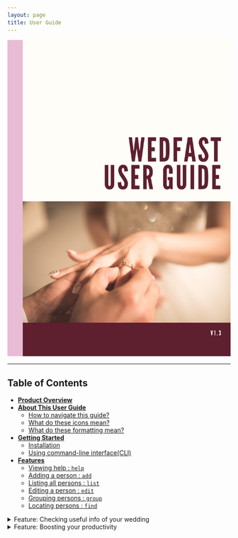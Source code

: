 ```yaml
---
layout: page
title: User Guide
---
```


<div style="page-break-after: always;">
    <img src="images/WedFastUserGuideCoverPage.png" alt="CoverPage"/>
</div>

---

## **Table of Contents**

* [**Product Overview**](#product-overview)
* [**About This User Guide**](#about-this-user-guide)
  * [How to navigate this guide?](#how-to-navigate-this-guide)
  * [What do these icons mean?](#what-do-these-icons-mean)
  * [What do these formatting mean?](#what-do-these-formatting-mean)
* [**Getting Started**](#getting-started)
  * [Installation](#installation)
  * [Using command-line interface(CLI)](#using-command-line-interface-cli)
* [**Features**](#features)
  * [Viewing help : `help`](#viewing-help--help)
  * [Adding a person : `add`](#adding-a-person--add)
  * [Listing all persons : `list`](#listing-all-persons--list)
  * [Editing a person : `edit`](#editing-a-person--edit)
  * [Grouping persons : `group`](#grouping-persons--group)
  * [Locating persons : `find`](#locating-persons--find)
</details>

<details>
  <summary>Feature: Checking useful info of your wedding</summary>
  
  * [Counting down : `countdown`](#counting-down--countdown)
  * [Listing tag info : `tagInfo`](#listing-tag-info--taginfo)
  * [Retrieving report : `report`](#retrieving-report--report)
</details>

<details>
  <summary>Feature: Boosting your productivity</summary>

  * [Adding customizable shortcuts : `shortcut`](#adding-customizable-shortcuts--addsc)
  * [Using shortcuts : `sc`](#using-shortcuts--sc)
  * [Viewing shortcuts : `listsc`](#viewing-shortcuts--listsc)
  * [Deleting shortcuts : `removesc`](#deleting-shortcuts--removesc)
  * [Exiting the program : `exit`](#exiting-the-program--exit)
  * [Deleting a person : `delete`](#deleting-a-person--delete)
  * [Clearing all entries : `clear`](#clearing-all-entries--clear)
  * [Undoing last change : `undo`](#undoing-last-change--undo)
  * [Counting down to the wedding day : `countdown`](#counting-down-to-the-wedding-day--countdown)
  * [Counting head by tag : `tagInfo`](#counting-head-by-tag--taginfo)
  * [Calculating wedding cost : `price`](#calculating-wedding-cost--price)
  * [Getting your wedding plan report : `report`](#getting-your-wedding-plan-report--report)
  * [Using customizable shortcuts : `shortcut`](#using-customizable-shortcuts--shortcut)
  * [Exiting the program : `exit`](#exiting-the-program--exit)
  * [Saving the data file](#saving-the-data-file)
  * [Editing the data file](#editing-the-data-file)
  * [Redoing last change : `redo`](#redoing-last-change--redo-coming-soon) (Coming soon)
  * [Reminding via email : `remind`](#reminding-via-email--remind-coming-soon) (Coming soon)
* [**FAQ**](#faq)
  * [About the program](#about-the-program)
  * [About the command](#about-the-command)
* [**Command Summary**](#command-summary)
* [**Glossary**](#glossary)
<div style="page-break-after: always;"></div>

---

## **Product Overview**

**_WedFast_ is a desktop app for managing contacts of your dream wedding, optimized for use via a
[Command Line Interface](#command-line-interface-cli) (CLI) while still having the benefits of a
[Graphical User Interface](#graphical-user-interface-gui) (GUI).**

You can use _WedFast_ to **add, edit and delete the contacts**. These contacts are not just limited to those attending
your wedding, it can also be those you are hiring such as your photographer and costume designer. On this basis,
_WedFast_ allows you to **add tag to these contacts, calculating the cost, and even generating a detailed report for
your wedding plan!**

Excited to try _WedFast_ out? This user guide will **walk you through all the latest features, troubleshoots your
problems and provides you a command summary to boost your efficiency!**
<div style="page-break-after: always;"></div>

---

## **About This User Guide**
<div markdown="block" class="alert alert-info">

:information_source: Welcome to _WedFast_ user guide!
In this section, you will **learn how to use this guide**.
</div>

### How to navigate this guide?
1. **Navigating up or down** this user guide via either of the following methods:
  * Scroll up or down using your mouse wheel.
  * Press ↑ or ↓ button on your keyboard.

2. **Jumping to different section** of this user guide:
  * Click on any content you want to read in [Table of Contents](#table-of-contents).

3. **Finding keywords** in this user guide:
  * Press CTRL + F and type in some keywords.
  * Press Enter to navigate to each keyword found in this user guide.

### What do these icons mean?

**Icon**              | **Meaning**
:---------------------|:-----------------------------
:information_source:  | Important info that you need to take note of
:bulb:                | Useful tip that you might want to know
:exclamation:         | Be cautious when attempting/Things that you should avoid
🔝                    | Back to [Table of Content](#table-of-contents)

<div style="page-break-after: always;"></div>

### What do these formatting mean?

**Format**           | **Meaning**
:--------------------|:-----------------------------
_Italic text_        | The name of this product or a file path.
**Bold text**        | The focus of a sentence or the table header.
`Text in code block` | A command syntax or an item of interest.
[Text in blue](#what-do-these-formatting-mean)    | A text that you can click to jump to different section of this guide or to a website.
<span style="color:#e46c0a; font-size: 2em; font-weight: bold;">Very large, bold text in Orange</span>  | Heading of a section in this guide.
<span style="color:#e46c0a; font-size: 1.65em;">Large text in Orange</span> | Subheading of a section in this guide.

<div style="page-break-after: always;"></div>

---

## **Getting Started**
<div markdown="block" class="alert alert-info">

:information_source: This section will teach you step-by-step how to install and use _WedFast_
</div>

### Installation
1. Ensure your device runs on **Windows** or **macOS** because _WedFast_ only supports these two operating systems.

2. Ensure you have `Java 11` or above installed in your device. Not sure how to install? [Click me](https://java.com/en/download/help/download_options.html).

3. Download the latest `wedfast.jar` from [here](https://github.com/AY2122S1-CS2103T-W10-4/tp/releases/download/v1.2.1/WedFast.jar).

4. Copy the file to the folder you want to use as the _home folder_ for your _WedFast_.

5. Double-click the file to start the app. The GUI similar to the below should appear in a few seconds.
   Note how the app contains some sample data.
   <img src="images/Ui.png" alt="CoverPage" height="500"/>

### Using command-line interface (CLI)
1. Type the command in the command box and press Enter to execute it.<br>
   e.g. typing `help` and pressing Enter will open the help window.<br>

2. Some example commands you can try:
   * `list` : Lists all contacts.

   * `add n/John Doe p/98765432 e/johnd@example.com a/John street, block 123, #01-01`: Adds a contact named `John Doe` to the Address Book.

   * `delete 3` : Deletes the 3rd contact shown in the current list.

   * `clear` : Deletes all contacts.

   * `exit` : Exits the app.

3. Congratulation for finishing up the basics! You can refer to the [Features](#features) below for more details of
   each command.

[Back to top 🔝](#table-of-contents)
<div style="page-break-after: always;"></div>

---

## **Features**

<div markdown="block" class="alert alert-info">

:information_source: **Notes about the command format:**<br>
This section consists of important note for _WedFast_ command to function properly.<br>
Rest assured that this guide will provide example to help you better understand each important note below.
</div>

No.  | **Note**                                                                                                                                           | **Example**
:---:| :------------------------------------------------------------------------------------------------------------------------------------------------- | :-----------------------------
1    | Words in `UPPER_CASE` are the parameters you need to supplied                                                                                      | In `add n/NAME`, `NAME` is a parameter which can be used as `add n/John Doe`.
2    | Items in square brackets are optional.                                                                                                             | `n/NAME [t/TAG]` can be used as `n/John Doe t/friend` or as `n/John Doe`.
3    | Items with `…`​ after them can be used multiple times including zero times.                                                                     | `[t/TAG]…​` can be used as ` ` (i.e. 0 times), `t/friend`, `t/friend t/family` etc.
4    | Parameters can be in any order.                                                                                                                    | If the command specifies `n/NAME p/PHONE_NUMBER`, `p/PHONE_NUMBER n/NAME` is also acceptable.
5    | If a parameter is expected only once in the command, but you specified it multiple times, only the last occurrence of the parameter will be taken. | If you specify `p/12341234 p/56785678`, only `p/56785678` will be taken.
6    | Extraneous parameters for commands that do not take in parameters (such as `help`, `list`, `exit` and `clear`) will be ignored.                    | If the command specifies `help 123`, it will be interpreted as `help`.

[Back to top 🔝](#table-of-contents)
<div style="page-break-after: always;"></div>

### Viewing help : `help`
To shows a message on how to access the help page.
1. Type the command: `help` in the command box.
2. Press Enter

Example and expected outcome:<br>
![help message](images/helpMessage.png)
`PLEASE INSERT TEXT HERE`

<div markdown="block" class="alert alert-success">

**:bulb: Tips:**<br>
`INSERT HERE IF GOT, ELSE, KINDLY DELETE THIS PART`
</div>

### Adding a person : `add`
To add a person to the contact list:

1. Type the command in the command box with the following format:<br>
`add n/NAME p/PHONE_NUMBER e/EMAIL a/ADDRESS [pr/PRICE] [i/IMPORTANT_INFORMATION] [r/REMINDER] [g/group] [t/TAG]…​`
2. Press Enter.

Example and expected outcome:<br>
`PLEASE INSERT TEXT AND SCREENSHOTS HERE`

<div markdown="block" class="alert alert-warning">

**:exclamation:Caution:**<br>
`INSERT HERE IF GOT, ELSE, KINDLY DELETE THIS PART`
</div>

<div markdown="block" class="alert alert-success">

**:bulb: Tips:**<br>
`INSERT HERE IF GOT, ELSE, KINDLY DELETE THIS PART`
</div>

### Listing all persons : `list`
To lists all the existing contacts.
1. Type the command: `list` in the command box.
2. Press Enter.

Example and expected outcome:<br>
`PLEASE INSERT TEXT AND SCREENSHOTS HERE`

### Editing a person : `edit`
To edit an existing person in the contact list:
1. Type the command in the command box with the following format:<br>
   `edit INDEX [n/NAME] [p/PHONE] [e/EMAIL] [a/ADDRESS] [pr/PRICE] [i/IMPORTANT_INFORMATION] [r/REMINDER] [g/group] [t/tag]…​`
2. Press Enter.

Example and expected outcome:<br>
`PLEASE INSERT TEXT AND SCREENSHOTS HERE`

<div markdown="block" class="alert alert-warning">

**:exclamation:Caution:**<br>
`INSERT HERE IF GOT, ELSE, KINDLY DELETE THIS PART`
</div>

<div markdown="block" class="alert alert-success">

**:bulb: Tips:**<br>
`INSERT HERE IF GOT, ELSE, KINDLY DELETE THIS PART`
</div>

### Grouping persons : `group`
To group existing persons in the contact list together to an existing named tag or create a new tag
1. Type the command in the command box with the following format:<br>
   `group t/GROUP_NAME n/NAME1, NAME2, ...`
2. Press Enter.

Example and expected outcome:<br>
`PLEASE INSERT TEXT AND SCREENSHOTS HERE`

<div markdown="block" class="alert alert-warning">

**:exclamation:Caution:**<br>
`INSERT HERE IF GOT, ELSE, KINDLY DELETE THIS PART`
</div>

<div markdown="block" class="alert alert-success">

**:bulb: Tips:**<br>
`INSERT HERE IF GOT, ELSE, KINDLY DELETE THIS PART`
</div>

### Locating persons : `find`
To find persons whose names contain any of the given keywords, or labelled with same tag, or labelled within the price range.
1. Type the command in the command box with either of the following formats:<br>
    * `find KEYWORD [MORE_KEYWORDS]` or
    * `find t/TAG [t/MORE_TAG]` or
    * `find pr/PRICE_RANGE`
2. Press Enter.

Example and expected outcome:<br>
`PLEASE INSERT TEXT AND SCREENSHOTS HERE`

<div markdown="block" class="alert alert-warning">

**:exclamation:Caution:**<br>
`INSERT HERE IF GOT, ELSE, KINDLY DELETE THIS PART`
</div>

<div markdown="block" class="alert alert-success">

**:bulb: Tips:**<br>
`INSERT HERE IF GOT, ELSE, KINDLY DELETE THIS PART`
</div>

### Deleting a person : `delete`
To delete a person from the contact list via index/name/tag:
1. Type the command in the command box with either of the following formats:<br>
    * `delete INDEX` or <br>
    * `delete n/NAME` or <br>
    * `delete t/TAG`
2. Press Enter.

Example and expected outcome:<br>
`PLEASE INSERT TEXT AND SCREENSHOTS HERE`

<div markdown="block" class="alert alert-warning">

**:exclamation:Caution:**<br>
`INSERT HERE IF GOT, ELSE, KINDLY DELETE THIS PART`
</div>

<div markdown="block" class="alert alert-success">

**:bulb: Tips:**<br>
`INSERT HERE IF GOT, ELSE, KINDLY DELETE THIS PART`
</div>

### Clearing all entries : `clear`
To clear all entries in the contact list:
1. Type the command: `clear` in the command box.
2. Press Enter

Example and expected outcome:<br>
`PLEASE INSERT TEXT AND SCREENSHOTS HERE`

<div markdown="block" class="alert alert-warning">

**:information_source: Important note/Tips(If any):**<br>
These parameters can all be use in conjunction to find a contact that fits any keyword and any tag and under a price range. 
**:exclamation:Caution:**<br>
`INSERT HERE IF GOT, ELSE, KINDLY DELETE THIS PART`
</div>

<div markdown="block" class="alert alert-success">

**:bulb: Tips:**<br>
`INSERT HERE IF GOT, ELSE, KINDLY DELETE THIS PART`
</div>

### Undoing last change : `undo`
To undo the last change that was made to the contact list.
1. Type the command: `undo` in the command box.
2. Press Enter.

Example and expected outcome:<br>
`PLEASE INSERT TEXT AND SCREENSHOTS HERE`

<div markdown="block" class="alert alert-warning">

**:exclamation:Caution:**<br>
`INSERT HERE IF GOT, ELSE, KINDLY DELETE THIS PART`
</div>

<div markdown="block" class="alert alert-success">

**:bulb: Tips:**<br>
`INSERT HERE IF GOT, ELSE, KINDLY DELETE THIS PART`
</div>

### Counting down to the wedding day : `countdown`
To check the countdown till your wedding day:
1. Type the command in the command box with the following format:<br>
   `countdown YYYY-MM-DD`
2. Press Enter.
3. Your wedding date has now been updated.
4. Type `countdown` in the command box and press Enter to check the countdown based on the wedding date
   set.
5. Repeat step (1) and step (2) again if you wish to reset the wedding date.

Example and expected outcome:<br>
`PLEASE INSERT TEXT AND SCREENSHOTS HERE`

<div markdown="block" class="alert alert-success">

**:bulb: Tips:**<br>
1. If you have not set the wedding date before, then the default wedding date will be today.
2. If you had set the wedding date before, then you can follow step (4) ONLY to check the countdown.
</div>

### Counting head by tag : `tagInfo`
Filters through the contacts with tags TAG to obtain a list of TAGs with details of how many contacts labelled by them.

To return a unique list of tags with the number of contacts labelled with the tag.
1. Type the command in the command box with either of the following formats:<br>
   * `tagInfo [t/TAG]...` or
   * `tagInfo list`
2. Press Enter

Example and expected outcome:<br>
* `tagInfo t/male, colleagues` tag Info: males used by 3 people, colleagues used by 5 people
* `tagInfo list` returns a list with all the tags labelled by the contacts.

<div markdown="block" class="alert alert-warning">

**:exclamation:Caution:**<br>
`INSERT HERE IF GOT, ELSE, KINDLY DELETE THIS PART`
</div>

<div markdown="block" class="alert alert-success">

**:bulb: Tips:**<br>
The list can be specified to only limited tags or to include all the tags used to label the contacts.`
</div>

### Calculating wedding cost : `price`
To calculate the wedding cost:
1. Type the command: `price` in the command box.
2. Press Enter

Example and expected outcome:<br>
`PLEASE INSERT TEXT AND SCREENSHOTS HERE`

<div markdown="block" class="alert alert-warning">

**:exclamation:Caution:**<br>
`INSERT HERE IF GOT, ELSE, KINDLY DELETE THIS PART`
</div>

<div markdown="block" class="alert alert-success">

## Feature: Boosting your productivity
### Adding customizable shortcuts : `addsc`
To add a command bound to a shortcut phrase
1. Type the command in the command box with either of the following formats:<br>
    `addsc SHORTCUT c/COMMAND`
2. Press Enter

* SHORTCUT can be any String

**:bulb: Tips:**<br>
`INSERT HERE IF GOT, ELSE, KINDLY DELETE THIS PART`
</div>

### Getting your wedding plan report : `report`
To
1. Type the command: `report` in the command box.
2. Press Enter

Example and expected outcome:<br>
* `addsc f c/find t/Food` attaches `find t/Food` to `f`
* `addsc a c/price t/Vendor` attaches `price t/Vendor` to `a`

`PLEASE INSERT TEXT AND SCREENSHOTS HERE`

<div markdown="block" class="alert alert-warning">

**:exclamation:Caution:**<br>
`INSERT HERE IF GOT, ELSE, KINDLY DELETE THIS PART`
</div>

<div markdown="block" class="alert alert-success">

**:bulb: Tips:**<br>
`INSERT HERE IF GOT, ELSE, KINDLY DELETE THIS PART`
</div>

### Using shortcuts : `sc`
To call the command bound to the shortcut
1. Type the command in the command box with either of the following formats:<br>
    `sc SHORTCUT`
2. Press Enter

Example and expected outcome:<br>
* `sc f` calls the COMMAND attached to the shortcut `f`

<div markdown="block" class="alert alert-info">

**:information_source: Important note/Tips(If any):**<br>
Calling the `sc` shortcut will act as if the COMMAND is being called directly.

</div>

### Viewing shortcuts : `listsc`
View all shortcuts available for the user.
1. Type the command: `listsc` in the command box.
2. Press Enter

Example and expected outcome:<br>

<div markdown="block" class="alert alert-info">

</div>

### Deleting shortcuts : `removesc`
To call the command bound to the shortcut
1. Type the command in the command box with either of the following formats:<br>
    `removesc SHORTCUT`
2. Press Enter

Example and expected outcome:<br>
* `removesc f` removes the attachment of the COMMAND to the shortcut `f`

<div markdown="block" class="alert alert-info">

**:information_source: Important note/Tips(If any):**<br>
There would be no effect if the shortcut does not exist. 

</div>

### Exiting the program : `exit`
To exit the app.
1. Type the command: `exit` in the command box.
2. Press Enter

Example and expected outcome:<br>
`PLEASE INSERT TEXT AND SCREENSHOTS HERE`

<div markdown="block" class="alert alert-warning">

**:exclamation:Caution:**<br>
`INSERT HERE IF GOT, ELSE, KINDLY DELETE THIS PART`
</div>

<div markdown="block" class="alert alert-success">

**:bulb: Tips:**<br>
`INSERT HERE IF GOT, ELSE, KINDLY DELETE THIS PART`
</div>

### Exiting the program : `exit`
To exit the app.
1. Type the command: `exit` in the command box.
2. Press Enter

Example and expected outcome:<br>
`PLEASE INSERT TEXT AND SCREENSHOTS HERE`

### Saving the data file
_WedFast_ data are saved in the hard disk automatically after any command that changes the data. There is no need to
save manually.

### Editing the data file
_WedFast_ data are saved as a JSON file `[JAR file location]/data/addressbook.json`. Advanced users are welcome to
update data directly by editing that data file.

<div markdown="span" class="alert alert-warning">:warning: **Caution:**
If your changes to the data file makes its format invalid, _WedFast_ will discard all data and start with an empty data
file at the next run.
</div>

### Redoing last change : `redo` (Coming soon)
_Details coming soon …_

### Reminding via email : `remind` (Coming soon)
_Details coming soon …_

[Back to top 🔝](#table-of-contents)
<div style="page-break-after: always;"></div>

---

## **FAQ**
### About the program
**Q**: How do I transfer my data to another Computer?<br>
**A**: Install the app in the other computer and overwrite the empty data file it creates with the file that contains
       the data of your previous _WedFast_ home folder.

### About the command
{More will be added in the future...}

[Back to top 🔝](#table-of-contents)
<div style="page-break-after: always;"></div>

---

## **Command Summary**

**Actions**                           | **Format**                        | **Example**
--------------------------------------|-----------------------------------|------------
**Viewing help**                      | `help`                            |
**Adding a person**                   | `add`                             |
**Listing all persons**               | `list`                            |
**Editing a person**                  | `edit`                            |
**Grouping persons**                  | `group`                           |
**Locating persons**                  | `find`                            |
**Deleting a person/persons**         | `delete INDEX` or<br>`delete n/NAME` or<br> `delete t/TAG`|`delete 3` or<br>`delete n/Alex Yeoh` or<br>`delete t/food_vendor`
**Clearing all entries**              | `clear`                           |
**Undoing last change**               | `undo`                            |
**Counting down to the wedding day**  | `countdown YYYY-MM-DD`<br>(To set your wedding date)<br>`countdown`<br>(To see the day count)|`countdown`<br><br>`countdown 2021-10-26`
**Counting head by tag**              | `tagInfo`                         |
**Calculating wedding cost**          | `price`  or<br>`price t/TAG1 [t/TAG2]…​`| `price` or<br>`price t/Chef` or<br>`price t/Chef t/Photographer`
**Getting your wedding plan report**  | `report`                          |
**Adding customizable shortcuts**     | `shortcut`                        |
**Exiting the program**               | `exit`                            |

[Back to top 🔝](#table-of-contents)
<div style="page-break-after: always;"></div>

---

## **Glossary**

##### App
An abbreviated form of the word "application". An application is a software program that's designed to perform a
specific function directly for the user. In this user guide, it refers to _WedFast_ itself.

##### Command-line interface (CLI)
A command-line interface processes commands to a computer program in the form of lines of text.

##### FAQ
An abbreviation for the words "frequently asked questions".

##### Graphical user interface (GUI)
A form of user interface that allows users to interact with electronic devices through graphical icons and audio
indicator

##### JSON
Stands for JavaScript Object Notation. It is a lightweight data-interchange format. It is easy for humans to read and
write and easy for machines to parse and generate data.

[Back to top 🔝](#table-of-contents)

---
